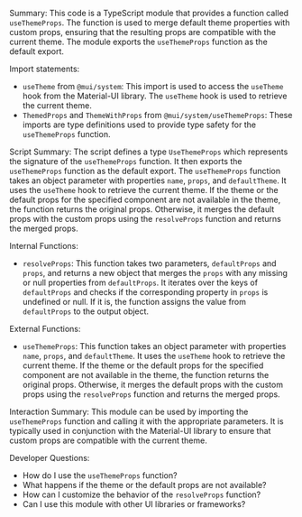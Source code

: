 Summary:
This code is a TypeScript module that provides a function called `useThemeProps`. The function is used to merge default theme properties with custom props, ensuring that the resulting props are compatible with the current theme. The module exports the `useThemeProps` function as the default export.

Import statements:
- `useTheme` from `@mui/system`: This import is used to access the `useTheme` hook from the Material-UI library. The `useTheme` hook is used to retrieve the current theme.
- `ThemedProps` and `ThemeWithProps` from `@mui/system/useThemeProps`: These imports are type definitions used to provide type safety for the `useThemeProps` function.

Script Summary:
The script defines a type `UseThemeProps` which represents the signature of the `useThemeProps` function. It then exports the `useThemeProps` function as the default export. The `useThemeProps` function takes an object parameter with properties `name`, `props`, and `defaultTheme`. It uses the `useTheme` hook to retrieve the current theme. If the theme or the default props for the specified component are not available in the theme, the function returns the original props. Otherwise, it merges the default props with the custom props using the `resolveProps` function and returns the merged props.

Internal Functions:
- `resolveProps`: This function takes two parameters, `defaultProps` and `props`, and returns a new object that merges the `props` with any missing or null properties from `defaultProps`. It iterates over the keys of `defaultProps` and checks if the corresponding property in `props` is undefined or null. If it is, the function assigns the value from `defaultProps` to the output object.

External Functions:
- `useThemeProps`: This function takes an object parameter with properties `name`, `props`, and `defaultTheme`. It uses the `useTheme` hook to retrieve the current theme. If the theme or the default props for the specified component are not available in the theme, the function returns the original props. Otherwise, it merges the default props with the custom props using the `resolveProps` function and returns the merged props.

Interaction Summary:
This module can be used by importing the `useThemeProps` function and calling it with the appropriate parameters. It is typically used in conjunction with the Material-UI library to ensure that custom props are compatible with the current theme.

Developer Questions:
- How do I use the `useThemeProps` function?
- What happens if the theme or the default props are not available?
- How can I customize the behavior of the `resolveProps` function?
- Can I use this module with other UI libraries or frameworks?